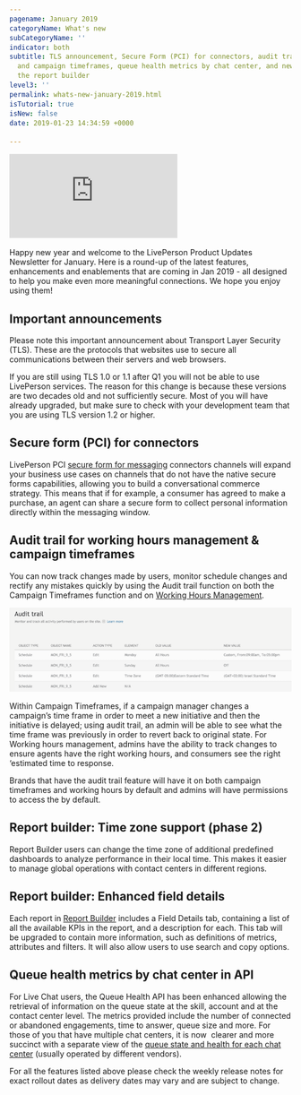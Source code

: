 ```yaml
---
pagename: January 2019
categoryName: What's new
subCategoryName: ''
indicator: both
subtitle: TLS announcement, Secure Form (PCI) for connectors, audit trails work hours
  and campaign timeframes, queue health metrics by chat center, and new metrics in
  the report builder
level3: ''
permalink: whats-new-january-2019.html
isTutorial: true
isNew: false
date: 2019-01-23 14:34:59 +0000

---
```

<iframe src="https://player.vimeo.com/video/311248862" frameborder="0" webkitallowfullscreen mozallowfullscreen allowfullscreen></iframe>

Happy new year and welcome to the LivePerson Product Updates Newsletter for January. Here is a round-up of the latest features, enhancements and enablements that are coming in Jan 2019 - all designed to help you make even more meaningful connections. We hope you enjoy using them!

## Important announcements

Please note this important announcement about Transport Layer Security (TLS). These are the protocols that websites use to secure all communications between their servers and web browsers.

If you are still using TLS 1.0 or 1.1 after Q1 you will not be able to use LivePerson services. The reason for this change is because these versions are two decades old and not sufficiently secure. Most of you will have already upgraded, but make sure to check with your development team that you are using TLS version 1.2 or higher.

## Secure form (PCI) for connectors

LivePerson PCI [secure form for messaging](security-regulations-secure-forms-secure-forms-for-messaging-user-guide.html) connectors channels will expand your business use cases on channels that do not have the native secure forms capabilities, allowing you to build a conversational commerce strategy. This means that if for example, a consumer has agreed to make a purchase, an agent can share a secure form to collect personal information directly within the messaging window.

## Audit trail for working hours management & campaign timeframes

You can now track changes made by users, monitor schedule changes and rectify any mistakes quickly by using the Audit trail function on both the Campaign Timeframes function and on [Working Hours Management](contact-center-management-messaging-operations-working-hours-management-best-practices.html).

![](/img/jan-whats-new-1b.png)

Within Campaign Timeframes, if a campaign manager changes a campaign’s time frame in order to meet a new initiative and then the initiative is delayed; using audit trail, an admin will be able to see what the time frame was previously in order to revert back to original state. For Working hours management, admins have the ability to track changes to ensure agents have the right working hours, and consumers see the right ‘estimated time to response.

Brands that have the audit trail feature will have it on both campaign timeframes and working hours by default and admins will have permissions to access the by default.

## Report builder: Time zone support (phase 2)

Report Builder users can change the time zone of additional predefined dashboards to analyze performance in their local time. This makes it easier to manage global operations with contact centers in different regions.

## Report builder: Enhanced field details

Each report in [Report Builder](data-reporting-report-builder-report-builder-user-guide-(customization).html) includes a Field Details tab, containing a list of all the available KPIs in the report, and a description for each. This tab will be upgraded to contain more information, such as definitions of metrics, attributes and filters. It will also allow users to use search and copy options.

## Queue health metrics by chat center in API

For Live Chat users, the Queue Health API has been enhanced allowing the retrieval of information on the queue state at the skill, account and at the contact center level. The metrics provided include the number of connected or abandoned engagements, time to answer, queue size and more. For those of you that have multiple chat centers, it is now  clearer and more succinct with a separate view of the [queue state and health for each chat center](data-reporting-live-chat-chat-dashboards-operational-staffing-dashboard.html) (usually operated by different vendors).

For all the features listed above please check the weekly release notes for exact rollout dates as delivery dates may vary and are subject to change.